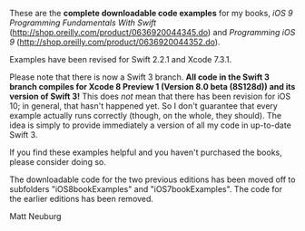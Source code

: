 
These are the **complete downloadable code examples** for my books, _iOS 9 Programming Fundamentals With Swift_ (<http://shop.oreilly.com/product/0636920044345.do>) and _Programming iOS 9_ (<http://shop.oreilly.com/product/0636920044352.do>).

Examples have been revised for Swift 2.2.1 and Xcode 7.3.1.

Please note that there is now a Swift 3 branch. **All code in the Swift 3 branch compiles for Xcode 8 Preview 1 (Version 8.0 beta (8S128d)) and its version of Swift 3!** This does *not* mean that there has been revision for iOS 10; in general, that hasn't happened yet. So I don't guarantee that every example actually runs correctly (though, on the whole, they should). The idea is simply to provide immediately a version of all my code in up-to-date Swift 3.

If you find these examples helpful and you haven't purchased the books, please consider doing so.

The downloadable code for the two previous editions has been moved off to subfolders "iOS8bookExamples" and "iOS7bookExamples". The code for the earlier editions has been removed.

Matt Neuburg

